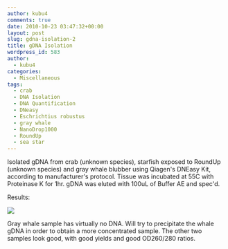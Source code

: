 ```yaml
---
author: kubu4
comments: true
date: 2010-10-23 03:47:32+00:00
layout: post
slug: gdna-isolation-2
title: gDNA Isolation
wordpress_id: 583
author:
  - kubu4
categories:
  - Miscellaneous
tags:
  - crab
  - DNA Isolation
  - DNA Quantification
  - DNeasy
  - Eschrichtius robustus
  - gray whale
  - NanoDrop1000
  - RoundUp
  - sea star
---
```


Isolated gDNA from crab (unknown species), starfish exposed to RoundUp (unknown species) and gray whale blubber using Qiagen's DNEasy Kit, according to manufacturer's protocol. Tissue was incubated at 55C with Proteinase K for 1hr. gDNA was eluted with 100uL of Buffer AE and spec'd.

Results:

![](https://eagle.fish.washington.edu/Arabidopsis/20101025-01%20gDNA.JPG)

Gray whale sample has virtually no DNA. Will try to precipitate the whale gDNA in order to obtain a more concentrated sample. The other two samples look good, with good yields and good OD260/280 ratios.

